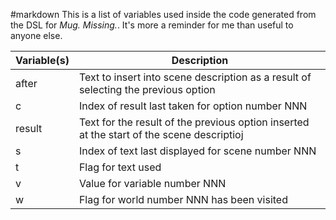 #markdown
This is a list of variables used inside the code generated from the DSL for
*Mug. Missing.*. It's more a reminder for me than useful to anyone else.

Variable(s)|Description
-|-
after|Text to insert into scene description as a result of selecting the previous option
c<NNN>|Index of result last taken for option number NNN
result|Text for the result of the previous option inserted at the start of the scene descriptioj
s<NNN>|Index of text last displayed for scene number NNN
t<NNN>|Flag for text used
v<NNN>|Value for variable number NNN
w<NNN>|Flag for world number NNN has been visited
